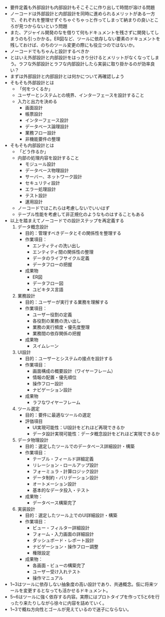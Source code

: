 - 要件定義も外部設計も内部設計もそこそこに作り出して時間が溶ける問題
- ノーコードは外部設計と内部設計を同時に進められるメリットがある一方で、それぞれを整理せずぐちゃぐちゃっと作ってしまって納まりの良いところが見つからないという問題
- また、アジャイル開発のなを借りて何もドキュメントを残さずに開発してしまうのも引っかかる。ER図など、ツールに依存しない要素のドキュメントを残しておけば、のちのツール変更の際にも役立つのではないか。
- ノーコードでもちゃんと設計するべきか
- とはいえ外部設計と内部設計をはっきり分けるとメリットがなくなってしまう。ラフな外部設計とラフな内部設計したら実装に取り掛かるのが効率良い？
- まずは外部設計と内部設計とは何かについて再確認しよう
- そもそも外部設計とは
	- 「何をつくるか」
	- ユーザーとシステムとの境界、インターフェースを設計すること
	- 入力と出力を決める
		- 画面設計
		- 帳票設計
		- インターフェース設計
		- データベース論理設計
		- 業務フロー設計
		- 非機能要件の整理
- そもそも内部設計とは
	- 「どう作るか」
	- 内部の処理内容を設計すること
		- モジュール設計
		- データベース物理設計
		- サーバー、ネットワーク設計
		- セキュリティ設計
		- エラー処理設計
		- テスト設計
		- 運用設計
	- ノーコードではこれらは考慮しないでいいはず
	- テーブル性能を考慮して非正規化のようなものはすることもある
- 以上を踏まえてノーコードでの設計ステップを再定義する
	1. データ概念設計
		- 目的：管理すべきデータとその関係性を整理する
		- 作業項目：
			- エンティティの洗い出し
			- エンティティ間の関係性の整理
			- データのライフサイクル定義
			- データフローの把握
		- 成果物
			- ER図
			- データフロー図
			- ユビキタス言語
	2. 業務設計
		- 目的：ユーザーが実行する業務を理解する
		- 作業項目：
			- ユーザー役割の定義
			- 各役割の業務の洗い出し
			- 業務の実行頻度・優先度整理
			- 業務間の依存関係の把握
		- 成果物
			- スイムレーン
	3. UI設計
		- 目的：ユーザーとシステムの接点を設計する
		- 作業項目：
			- 画面構成の概要設計（ワイヤーフレーム）
			- 情報の配置・優先順位
			- 操作フロー設計
			- ナビゲーション設計
		- 成果物
			- ラフなワイヤーフレーム
	4. ツール選定
		- 目的：要件に最適なツールの選定
		- 評価項目
			- UI実現可能性：UI設計をどれほど再現できるか
			- データ設計実現可能性：データ概念設計をどれほど実現できるか
	5. データ物理設計
		- 目的：選定したツールでのデータベース詳細設計・構築
		- 作業項目：
			- テーブル・フィールド詳細定義
			- リレーション・ロールアップ設計
			- フォーミュラ・計算ロジック設計
			- データ制約・バリデーション設計
			- オートメーション設計
			- 基本的なデータ投入・テスト
		- 成果物：
			- データベース構築完了
	6. 実装設計
		- 目的：選定したツール上でのUI詳細設計・構築
		- 作業項目：
			- ビュー・フィルター詳細設計
			- フォーム・入力画面の詳細設計
			- ダッシュボード・レポート設計
			- ナビゲーション・操作フロー調整
			- 権限設定
		- 成果物：
			- 各画面・ビューの構築完了
			- ユーザー受け入れテスト
			- 操作マニュアル
- 1~3はツールに依存しない抽象度の高い設計であり、共通概念。仮に将来ツールを変更するとなっても活かせるドキュメント。
- 5~6はツールに強く依存する内容。実際にはプロトタイプを作って5と6を行ったり来たりしながら徐々に内容を詰めていく。
- 1~3で概ね方向性とゴールが見えているので迷子にならない。